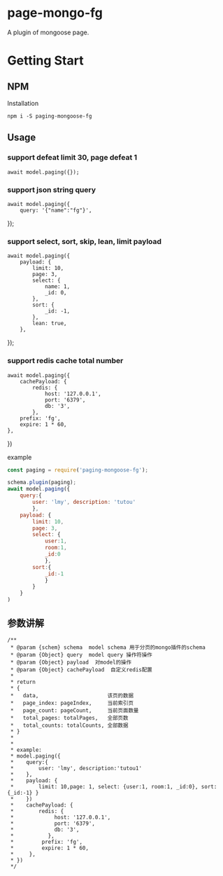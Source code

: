 # page-mongo-fg

A plugin of mongoose page.

# Getting Start

## NPM

Installation

```shell
npm i -S paging-mongoose-fg
```

## Usage
### support defeat limit 30, page defeat 1
    await model.paging({});
### support json string query
    await model.paging({
        query: '{"name":"fg"}',
  });
### support select, sort, skip, lean, limit payload
    await model.paging({
        payload: {
            limit: 10,
            page: 3,
            select: {
                name: 1,
                _id: 0,
            },
            sort: {
                _id: -1,
            },
            lean: true,
        },
  });
### support redis cache total number
    await model.paging({
        cachePayload: {
            redis: {
                host: '127.0.0.1',
                port: '6379',
                db: '3',
            },
        prefix: 'fg',
        expire: 1 * 60,
    },
})


example

```javascript
const paging = require('paging-mongoose-fg');

schema.plugin(paging);
await model.paging({
    query:{
        user: 'lmy', description: 'tutou'
        }, 
    payload: {
        limit: 10,
        page: 3, 
        select: {
            user:1, 
            room:1, 
            _id:0
            }, 
        sort:{
            _id:-1
            } 
        }
    }
)
```
## 参数讲解
```
/**
 * @param {schem} schema  model schema 用于分页的mongo插件的schema
 * @param {Object} query  model query 操作符操作
 * @param {Object} payload  对model的操作
 * @param {Object} cachePayload  自定义redis配置
 *
 * return 
 * {
 *   data,                      该页的数据
 *   page_index: pageIndex,     当前索引页
 *   page_count: pageCount,     当前页面数量
 *   total_pages: totalPages,   全部页数
 *   total_counts: totalCounts, 全部数据
 * }
 *
 *
 * example:
 * model.paging({
 *    query:{
 *        user: 'lmy', description:'tutou1'
 *    },
 *    payload: {
 *        limit: 10,page: 1, select: {user:1, room:1, _id:0}, sort:{_id:-1} }
 *    })
 *    cachePayload: {
 *        redis: {
 *             host: '127.0.0.1',
 *             port: '6379',
 *             db: '3',
 *           },
 *         prefix: 'fg',
 *         expire: 1 * 60,
 *     },
 * })
 */
```